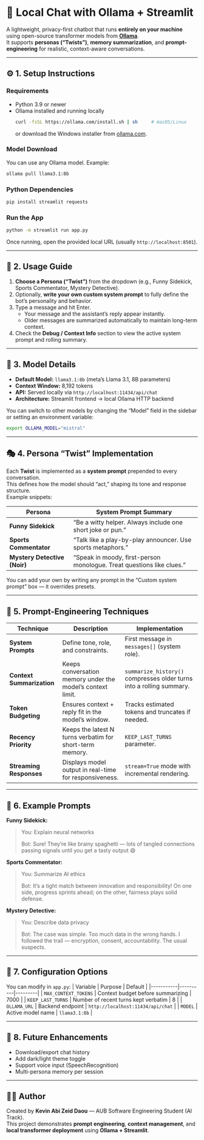 # 🧠 Local Chat with Ollama + Streamlit

A lightweight, privacy-first chatbot that runs **entirely on your machine** using open-source transformer models from **[Ollama](https://ollama.com/)**.  
It supports **personas (“Twists”)**, **memory summarization**, and **prompt-engineering** for realistic, context-aware conversations.

---

## ⚙️ 1. Setup Instructions

### **Requirements**

- Python 3.9 or newer
- Ollama installed and running locally
  ```bash
  curl -fsSL https://ollama.com/install.sh | sh     # macOS/Linux
  ```
  or download the Windows installer from [ollama.com](https://ollama.com/download).

### **Model Download**

You can use any Ollama model. Example:

```bash
ollama pull llama3.1:8b
```

### **Python Dependencies**

```bash
pip install streamlit requests
```

### **Run the App**

```bash
python -m streamlit run app.py
```

Once running, open the provided local URL (usually `http://localhost:8501`).

---

## 💬 2. Usage Guide

1. **Choose a Persona (“Twist”)** from the dropdown (e.g., Funny Sidekick, Sports Commentator, Mystery Detective).
2. Optionally, **write your own custom system prompt** to fully define the bot’s personality and behavior.
3. Type a message and hit Enter.
   - Your message and the assistant’s reply appear instantly.
   - Older messages are summarized automatically to maintain long-term context.
4. Check the **Debug / Context Info** section to view the active system prompt and rolling summary.

---

## 🧩 3. Model Details

- **Default Model:** `llama3.1:8b` (meta’s Llama 3.1, 8B parameters)
- **Context Window:** 8,192 tokens
- **API:** Served locally via `http://localhost:11434/api/chat`
- **Architecture:** Streamlit frontend → local Ollama HTTP backend

You can switch to other models by changing the “Model” field in the sidebar or setting an environment variable:

```bash
export OLLAMA_MODEL="mistral"
```

---

## 🎭 4. Persona “Twist” Implementation

Each **Twist** is implemented as a **system prompt** prepended to every conversation.  
This defines how the model should “act,” shaping its tone and response structure.  
Example snippets:

| Persona                      | System Prompt Summary                                                 |
| ---------------------------- | --------------------------------------------------------------------- |
| **Funny Sidekick**           | “Be a witty helper. Always include one short joke or pun.”            |
| **Sports Commentator**       | “Talk like a play-by-play announcer. Use sports metaphors.”           |
| **Mystery Detective (Noir)** | “Speak in moody, first-person monologue. Treat questions like clues.” |

You can add your own by writing any prompt in the “Custom system prompt” box — it overrides presets.

---

## 🧱 5. Prompt-Engineering Techniques

| Technique                 | Description                                                | Implementation                                                       |
| ------------------------- | ---------------------------------------------------------- | -------------------------------------------------------------------- |
| **System Prompts**        | Define tone, role, and constraints.                        | First message in `messages[]` (system role).                         |
| **Context Summarization** | Keeps conversation memory under the model’s context limit. | `summarize_history()` compresses older turns into a rolling summary. |
| **Token Budgeting**       | Ensures context + reply fit in the model’s window.         | Tracks estimated tokens and truncates if needed.                     |
| **Recency Priority**      | Keeps the latest N turns verbatim for short-term memory.   | `KEEP_LAST_TURNS` parameter.                                         |
| **Streaming Responses**   | Displays model output in real-time for responsiveness.     | `stream=True` mode with incremental rendering.                       |

---

## 🧩 6. Example Prompts

**Funny Sidekick:**

> You: Explain neural networks
>
> Bot: Sure! They’re like brainy spaghetti — lots of tangled connections passing signals until you get a tasty output 😄

**Sports Commentator:**

> You: Summarize AI ethics
>
> Bot: It’s a tight match between innovation and responsibility! On one side, progress sprints ahead; on the other, fairness plays solid defense.

**Mystery Detective:**

> You: Describe data privacy
>
> Bot: The case was simple. Too much data in the wrong hands. I followed the trail — encryption, consent, accountability. The usual suspects.

---

## 🧰 7. Configuration Options

You can modify in `app.py`:
| Variable | Purpose | Default |
|-----------|----------|---------|
| `MAX_CONTEXT_TOKENS` | Context budget before summarizing | 7000 |
| `KEEP_LAST_TURNS` | Number of recent turns kept verbatim | 8 |
| `OLLAMA_URL` | Backend endpoint | `http://localhost:11434/api/chat` |
| `MODEL` | Active model name | `llama3.1:8b` |

---

## 🧾 8. Future Enhancements

- Download/export chat history
- Add dark/light theme toggle
- Support voice input (SpeechRecognition)
- Multi-persona memory per session

---

## 🧑‍💻 Author

Created by **Kevin Abi Zeid Daou** — AUB Software Engineering Student (AI Track).  
This project demonstrates **prompt engineering**, **context management**, and **local transformer deployment** using **Ollama + Streamlit**.
